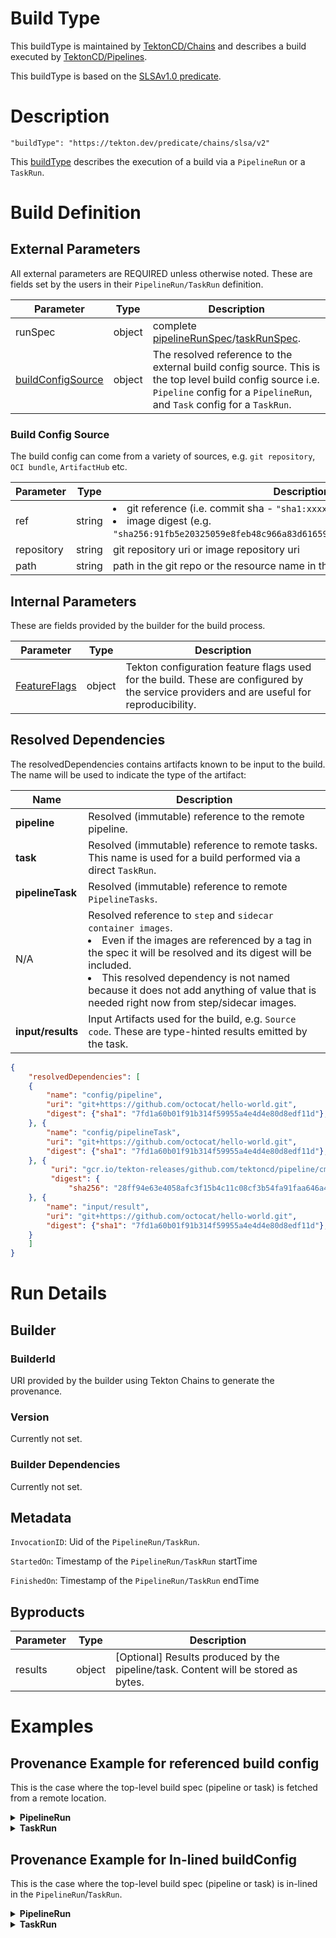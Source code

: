 <!--
---
linkTitle: "Chains:v2"
weight: 10
---
-->

# Build Type

This buildType is maintained by [TektonCD/Chains](https://github.com/tektoncd/chains) and describes a build executed by [TektonCD/Pipelines](https://github.com/tektoncd/pipeline).

This buildType is based on the [SLSAv1.0 predicate](https://slsa.dev/spec/v1.0/provenance).

# Description

```
"buildType": "https://tekton.dev/predicate/chains/slsa/v2"
```

This [buildType](https://slsa.dev/spec/v1.0/provenance#buildType) describes the execution of a build via a `PipelineRun` or a `TaskRun`.

# Build Definition

## External Parameters

All external parameters are REQUIRED unless otherwise noted. These are fields set by the users in their `PipelineRun/TaskRun` definition.


Parameter | Type | Description
-----------|------|------------
runSpec | object | complete [pipelineRunSpec](https://tekton.dev/docs/pipelines/pipelineruns/)/[taskRunSpec](https://tekton.dev/docs/pipelines/taskruns/). 
[buildConfigSource](#build_config_source) | object | The resolved reference to the external build config source. This is the top level build config source i.e. `Pipeline` config for a `PipelineRun`, and `Task` config for a `TaskRun`.

### Build Config Source

The build config can come from a variety of sources, e.g. `git repository`, `OCI bundle`, `ArtifactHub` etc.

Parameter | Type | Description
-----------|------|------------
ref | string | <li>git reference (i.e. commit sha - <code>"sha1:xxxx"</code>)</li><li>image digest (e.g. <code>"sha256:91fb5e20325059e8feb48c966a83d616596054c5edf811b5bc673683e6ecabb6"</code>)</li>
repository | string | git repository uri or image repository uri
path | string | path in the git repo or the resource name in the image bundle.

## Internal Parameters

These are fields provided by the builder for the build process. 

Parameter | Type | Description
-----------|------|------------
[FeatureFlags](https://tekton.dev/docs/pipelines/additional-configs/#customizing-the-pipelines-controller-behavior)| object | Tekton configuration feature flags used for the build. These are configured by the service providers and are useful for reproducibility.

## Resolved Dependencies

The resolvedDependencies contains artifacts known to be input to the build. The name will be used to indicate the type of the artifact:

Name | Description
-----|-------------
**pipeline**|Resolved (immutable) reference to the remote pipeline.
**task**|Resolved (immutable) reference to remote tasks. This name is used for a build performed via a direct `TaskRun`.
**pipelineTask**|Resolved (immutable) reference to remote `PipelineTasks`.
N/A|Resolved reference to `step` and `sidecar container images`.<li>Even if the images are referenced by a tag in the spec it will be resolved and its digest will be included.</li><li>This resolved dependency is not named because it does not add anything of value that is needed right now from step/sidecar images.</li>
**input/results**|Input Artifacts used for the build, e.g. `Source code`. These are type-hinted results emitted by the task.


```json
{
    "resolvedDependencies": [
    {
        "name": "config/pipeline",
        "uri": "git+https://github.com/octocat/hello-world.git",
        "digest": {"sha1": "7fd1a60b01f91b314f59955a4e4d4e80d8edf11d"},
    }, {
        "name": "config/pipelineTask",
        "uri": "git+https://github.com/octocat/hello-world.git",
        "digest": {"sha1": "7fd1a60b01f91b314f59955a4e4d4e80d8edf11d"},
    }, {
         "uri": "gcr.io/tekton-releases/github.com/tektoncd/pipeline/cmd/git-init",
         "digest": {
             "sha256": "28ff94e63e4058afc3f15b4c11c08cf3b54fa91faa646a4bbac90380cd7158df"},
    }, {
        "name": "input/result",
        "uri": "git+https://github.com/octocat/hello-world.git",
        "digest": {"sha1": "7fd1a60b01f91b314f59955a4e4d4e80d8edf11d"},
    }
    ]
}
```



# Run Details


## Builder


### BuilderId

URI provided by the builder using Tekton Chains to generate the provenance.


### Version

Currently not set.

### Builder Dependencies

Currently not set.

## Metadata

`InvocationID`: Uid of the `PipelineRun/TaskRun`.

`StartedOn`: Timestamp of the `PipelineRun/TaskRun` startTime

`FinishedOn`: Timestamp of the `PipelineRun/TaskRun` endTime

## Byproducts
Parameter | Type | Description
-----------|------|------------
results| object | [Optional] Results produced by the pipeline/task. Content will be stored as bytes.

# Examples
## Provenance Example for referenced build config

This is the case where the top-level build spec (pipeline or task) is fetched from a remote location.

<details>
<summary><strong>PipelineRun</strong></summary>

```json
{
    "predicateType": "https://slsa.dev/provenance/v1",
    "subject": [
        {
            "name": "gcr.io/foo/bar",
            "digest": { "sha256": "fe4fe40ac7250263c5dbe1cf3138912f3f416140aa248637a60d65fe22c47da4" }
        }
    ],
    "predicate": {
        "buildDefinition": {
            "buildType": "https://tekton.dev/predicate/chains/slsa/v2", 
            "externalParameters": {
                "runSpec": {
                    "pipelineRef": {
                        "resolver": "git",
                        "params": [{
                            "name": "url",
                            "value": "https://github.com/chuangw6/demos",
                        },{
                            "name": "revision",
                            "value": "main",
                        },{
                            "name": "pathInRepo",
                            "value": "cdf/pipelines/ci-pipeline.yaml",
                        }]
                    },
                    "params": [
                        {
                            "name": "git-repo",
                            "value":  "https://github.com/chuangw6/demos"
                        },
                        {
                            "name": "git-revision",
                            "value":  "main"
                        },
                        {
                            "name": "DOCKERFILE",
                            "value":  "cdf/src/Dockerfile",
                        },
                        {
                            "name": "kaniko_IMAGE_REF",
                            "value":  "us-central1-docker.pkg.dev/chuangw-test/kaniko-example/ci",
                        }
                    ],
                    "workspaces": [
                        {
                            "name": "shared",
                            "volumeClaimTemplate":  {
                                "spec": {
                                    "accessModes": ["ReadWriteOnce"],
                                    "resources": {
                                        "requests": {
                                            "storage": "500Mi"
                                        }
                                    }
                                }
                            }
                        }
                    ],
                    "serviceAccountName": "myksa",
                    "timeouts": {
                        "pipeline": "1h",
                        "tasks": "30m",
                        "finally": "15m",
                    },
                }
            },
            "internalParameters": {
                "tekton-pipelines-feature-flags": {
                    "DisableAffinityAssistant": false,
                    "DisableCredsInit": false,
                    "RunningInEnvWithInjectedSidecars": true,
                    "RequireGitSSHSecretKnownHosts": false,
                    "EnableTektonOCIBundles": false,
                    "ScopeWhenExpressionsToTask": false,
                    "EnableAPIFields": "stable",
                    "SendCloudEventsForRuns": false,
                    "AwaitSidecarReadiness": true,
                    "EnforceNonfalsifiability": "",
                    "VerificationNoMatchPolicy": "ignore",
                    "EnableProvenanceInStatus": true,
                    "ResultExtractionMethod": "termination-message",
                    "MaxResultSize": 4096
                }
            },
            "resolvedDependencies": [
            {
                "name": "pipeline",
                "uri": "git+https://github.com/chuangw6/demos",
                "digest": {"sha1": "4e11e2fe764ff8bddede42eee852767f7e5264c3"}
            }, {
                "name": "pipelineTask",
                "uri": "git+https://github.com/octocat/hello-world.git",
                "digest": {"sha1": "7fd1a60b01f91b314f59955a4e4d4e80d8edf11d"}
            }, {
                "uri": "gcr.io/tekton-releases/github.com/tektoncd/pipeline/cmd/git-init",
                "digest": {
                    "sha256": "28ff94e63e4058afc3f15b4c11c08cf3b54fa91faa646a4bbac90380cd7158df"},
            }, {
                "name": "inputs/result",
                "uri": "git+https://github.com/octocat/hello-world.git",
                "digest": {"sha1": "7fd1a60b01f91b314f59955a4e4d4e80d8edf11d"}
            }
            ]
        },
        "runDetails": {
            "builder": {
                "id": "https://uri to your builder",
            },
            "metadata": {
                "invocationId": "1aa04ff2-9c2a-47f5-9c75-ed43d259649a",
                "startedOn": "2023-01-01T12:34:56Z",
                "finishedOn": "2023-01-01T12:44:56Z"
            },
            "byProducts": [{
                "name": "results",
                "content": "eyJuYW1lIjogImZvbyIsInZhbHVlIjogImJhciJ9Cg=="
            },
            ]
        }
    }
}
```
</details>
<details>
<summary><strong>TaskRun</strong></summary>

```json
{
    "predicateType": "https://slsa.dev/provenance/v1",
    "subject": [
        {
            "name": "gcr.io/foo/bar",
            "digest": { "sha256": "fe4fe40ac7250263c5dbe1cf3138912f3f416140aa248637a60d65fe22c47da4" }
        }
    ],
    "predicate": {
        "buildDefinition": {
            "buildType": "https://tekton.dev/predicate/chains/slsa/v2", 
            "externalParameters": {
                "runSpec": {
                    "taskRef": {
                        "resolver": "git",
                        "params": [{
                            "name": "url",
                            "value": "https://github.com/chuangw6/demos",
                        },{
                            "name": "revision",
                            "value": "main",
                        },{
                            "name": "pathInRepo",
                            "value": "cdf/pipelines/ci-task.yaml",
                        }]
                    },
                    "params": [
                        {
                            "name": "git-repo",
                            "value":  "https://github.com/chuangw6/demos"
                        },
                        {
                            "name": "git-revision",
                            "value":  "main"
                        }
                    ],
                    "workspaces": [
                        {
                            "name": "shared",
                            "volumeClaimTemplate":  {
                                "spec": {
                                    "accessModes": ["ReadWriteOnce"],
                                    "resources": {
                                        "requests": {
                                            "storage": "500Mi"
                                        }
                                    }
                                }
                            }
                        }
                    ],
                    "serviceAccountName": "myksa",
                    "timeouts": {
                        "tasks": "1h",
                    },
                }
            },
            "internalParameters": {
                "tekton-pipelines-feature-flags": {
                    "DisableAffinityAssistant": false,
                    "DisableCredsInit": false,
                    "RunningInEnvWithInjectedSidecars": true,
                    "RequireGitSSHSecretKnownHosts": false,
                    "EnableTektonOCIBundles": false,
                    "ScopeWhenExpressionsToTask": false,
                    "EnableAPIFields": "stable",
                    "SendCloudEventsForRuns": false,
                    "AwaitSidecarReadiness": true,
                    "EnforceNonfalsifiability": "",
                    "VerificationNoMatchPolicy": "ignore",
                    "EnableProvenanceInStatus": true,
                    "ResultExtractionMethod": "termination-message",
                    "MaxResultSize": 4096
                }
            },
            "resolvedDependencies": [
            {
                "name": "task",
                "uri": "git+https://github.com/chuangw6/demos",
                "digest": {"sha1": "4e11e2fe764ff8bddede42eee852767f7e5264c3"}
            }, {
                "uri": "gcr.io/tekton-releases/github.com/tektoncd/pipeline/cmd/git-init",
                "digest": {
                    "sha256": "28ff94e63e4058afc3f15b4c11c08cf3b54fa91faa646a4bbac90380cd7158df"},
            }, {
                "name": "inputs/result",
                "uri": "git+https://github.com/octocat/hello-world.git",
                "digest": {"sha1": "7fd1a60b01f91b314f59955a4e4d4e80d8edf11d"}
            }
            ]
        },
        "runDetails": {
            "builder": {
                "id": "https://uri to your builder",
            },
            "metadata": {
                "invocationId": "e1b5bee2-f039-4023-b60a-8a47f7977380",
                "startedOn": "2023-01-01T12:34:56Z",
                "finishedOn": "2023-01-01T12:44:56Z"
            },
            "byProducts": [{
                "name": "results",
                "content": "eyJuYW1lIjogImZvbyIsInZhbHVlIjogImJhciJ9Cg=="
            },
            ]
        }
    }
}
```
</details>



## Provenance Example for In-lined buildConfig
This is the case where the top-level build spec (pipeline or task) is in-lined in the `PipelineRun`/`TaskRun`.

<details>
<summary><strong>PipelineRun</strong></summary>

```json
{
  "_type": "https://in-toto.io/Statement/v0.1",
  "predicateType": "https://slsa.dev/provenance/v1",
  "subject": [
    {
      "name": "gcr.io/foo/bar",
      "digest": {
        "sha256": "05f95b26ed10668b7183c1e2da98610e91372fa9f510046d4ce5812addad86b5"
      }
    }
  ],
  "predicate": {
    "buildDefinition": {
      "buildType": "https://tekton.dev/predicate/chains/slsa/v2", 
      "externalParameters": {
        "runSpec": {
          "pipelineSpec": {
            "tasks": [
              {
                "name": "buildimage",
                "taskSpec": {
                  "spec": null,
                  "metadata": {},
                  "steps": [
                    {
                      "name": "create-dockerfile",
                      "image": "distroless.dev/busybox@sha256:186312fcf3f381b5fc1dd80b1afc0d316f3ed39fb4add8ff900d1f0c7c49a92c",
                      "resources": {},
                      "volumeMounts": [
                        {
                          "name": "dockerfile",
                          "mountPath": "/dockerfile"
                        }
                      ],
                      "script": "#!/usr/bin/env sh\necho 'gcr.io/foo/bar' | tee $(results.IMAGE_URL.path)\necho 'sha256:05f95b26ed10668b7183c1e2da98610e91372fa9f510046d4ce5812addad86b5' | tee $(results.IMAGE_DIGEST.path)"
                    }
                  ],
                  "volumes": [
                    {
                      "name": "dockerfile",
                      "emptyDir": {}
                    }
                  ],
                  "results": [
                    {
                      "name": "IMAGE_URL",
                      "type": "string"
                    },
                    {
                      "name": "IMAGE_DIGEST",
                      "type": "string"
                    }
                  ]
                }
              }
            ],
            "results": [
              {
                "name": "IMAGE_URL",
                "description": "",
                "value": "$(tasks.buildimage.results.IMAGE_URL)"
              },
              {
                "name": "IMAGE_DIGEST",
                "description": "",
                "value": "$(tasks.buildimage.results.IMAGE_DIGEST)"
              }
            ]
          },
          "params": [
            {
              "name": "CHAINS-GIT_COMMIT",
              "value": "my-git-commit"
            },
            {
              "name": "CHAINS-GIT_URL",
              "value": "https://my-git-url"
            }
          ],
          "serviceAccountName": "default",
          "timeout": "1h0m0s"
        }
      },
      "internalParameters": {
        "tekton-pipelines-feature-flags": {
          "DisableAffinityAssistant": false,
          "DisableCredsInit": false,
          "RunningInEnvWithInjectedSidecars": true,
          "RequireGitSSHSecretKnownHosts": false,
          "EnableTektonOCIBundles": false,
          "ScopeWhenExpressionsToTask": false,
          "EnableAPIFields": "stable",
          "SendCloudEventsForRuns": false,
          "AwaitSidecarReadiness": true,
          "EnforceNonfalsifiability": "",
          "VerificationNoMatchPolicy": "ignore",
          "EnableProvenanceInStatus": true,
          "ResultExtractionMethod": "termination-message",
          "MaxResultSize": 4096
        }
      },
      "resolvedDependencies": [
        {
          "uri": "distroless.dev/busybox",
          "digest": {
            "sha256": "186312fcf3f381b5fc1dd80b1afc0d316f3ed39fb4add8ff900d1f0c7c49a92c"
          },
        },
        {
          "uri": "git+https://my-git-url.git",
          "digest": {
            "sha1": "my-git-commit"
          },
          "name": "inputs/result"
        }
      ]
    },
    "runDetails": {
      "builder": {
        "id": "https://uri to your builder",
      },
      "metadata": {
        "invocationID": "17e34bd9-e7a2-48b2-8da1-eda6e3552cb5",
        "startedOn": "2023-05-10T16:30:20Z",
        "finishedOn": "2023-05-10T16:30:27Z"
      },
      "byproducts": [
        {
          "name": "pipelineRunResults/IMAGE_URL",
          "content": "Imdjci5pby9mb28vYmFyXG4i"
        },
        {
          "name": "pipelineRunResults/IMAGE_DIGEST",
          "content": "InNoYTI1NjowNWY5NWIyNmVkMTA2NjhiNzE4M2MxZTJkYTk4NjEwZTkxMzcyZmE5ZjUxMDA0NmQ0Y2U1ODEyYWRkYWQ4NmI1XG4i"
        }
      ]
    }
  }
}
```
</details>
<details>
<summary><strong>TaskRun</strong></summary>
    
```json
{
  "_type": "https://in-toto.io/Statement/v0.1",
  "predicateType": "https://slsa.dev/provenance/v1",
  "subject": [
    {
      "name": "gcr.io/foo/bar",
      "digest": {
        "sha256": "05f95b26ed10668b7183c1e2da98610e91372fa9f510046d4ce5812addad86b5"
      }
    }
  ],
  "predicate": {
    "buildDefinition": {
      "buildType": "https://tekton.dev/predicate/chains/slsa/v2", 
      "externalParameters": {
        "runSpec": {
          "serviceAccountName": "default",
          "taskSpec": {
            "steps": [
              {
                "name": "create-image",
                "image": "busybox",
                "resources": {},
                "script": "#!/usr/bin/env sh\necho 'gcr.io/foo/bar' | tee $(results.IMAGE_URL.path)\necho 'sha256:05f95b26ed10668b7183c1e2da98610e91372fa9f510046d4ce5812addad86b5' | tee $(results.IMAGE_DIGEST.path)"
              }
            ],
            "results": [
              {
                "name": "IMAGE_URL",
                "type": "string"
              },
              {
                "name": "IMAGE_DIGEST",
                "type": "string"
              }
            ]
          },
          "timeout": "1h0m0s"
        }
      },
      "internalParameters": {
        "tekton-pipelines-feature-flags": {
          "DisableAffinityAssistant": false,
          "DisableCredsInit": false,
          "RunningInEnvWithInjectedSidecars": true,
          "RequireGitSSHSecretKnownHosts": false,
          "EnableTektonOCIBundles": false,
          "ScopeWhenExpressionsToTask": false,
          "EnableAPIFields": "stable",
          "SendCloudEventsForRuns": false,
          "AwaitSidecarReadiness": true,
          "EnforceNonfalsifiability": "",
          "VerificationNoMatchPolicy": "ignore",
          "EnableProvenanceInStatus": true,
          "ResultExtractionMethod": "termination-message",
          "MaxResultSize": 4096
        }
      },
      "resolvedDependencies": [
        {
          "uri": "docker.io/library/busybox",
          "digest": {
            "sha256": "b5d6fe0712636ceb7430189de28819e195e8966372edfc2d9409d79402a0dc16"
          },
        }
      ]
    },
    "runDetails": {
      "builder": {
        "id": "https://uri to your builder",
      },
      "metadata": {
        "invocationID": "155a34f8-4ac0-4f00-8d25-0fcd725a25ad",
        "startedOn": "2023-05-10T16:28:24Z",
        "finishedOn": "2023-05-10T16:28:32Z"
      },
      "byproducts": [
        {
          "name": "taskRunResults/IMAGE_DIGEST",
          "content": "InNoYTI1NjowNWY5NWIyNmVkMTA2NjhiNzE4M2MxZTJkYTk4NjEwZTkxMzcyZmE5ZjUxMDA0NmQ0Y2U1ODEyYWRkYWQ4NmI1XG4i"
        },
        {
          "name": "taskRunResults/IMAGE_URL",
          "content": "Imdjci5pby9mb28vYmFyXG4i"
        }
      ]
    }
  }
}

```
</details>
